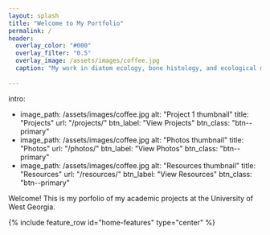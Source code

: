 ```yaml
---
layout: splash
title: "Welcome to My Portfolio"
permalink: /
header:
  overlay_color: "#000"
  overlay_filter: "0.5"
  overlay_image: /assets/images/coffee.jpg
  caption: "My work in diatom ecology, bone histology, and ecological mapping"
  
---
```

intro:
  - image_path: /assets/images/coffee.jpg
    alt: "Project 1 thumbnail"
    title: "Projects"
    url: "/projects/"
    btn_label: "View Projects"
    btn_class: "btn--primary"
  - image_path: /assets/images/coffee.jpg
    alt: "Photos thumbnail"
    title: "Photos"
    url: "/photos/"
    btn_label: "View Photos"
    btn_class: "btn--primary"
  - image_path: /assets/images/coffee.jpg
    alt: "Resources thumbnail"
    title: "Resources"
    url: "/resources/"
    btn_label: "View Resources"
    btn_class: "btn--primary"
    
Welcome! This is my porfolio of my academic projects at the University of West Georgia.

{% include feature_row id="home-features" type="center" %}

